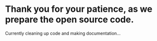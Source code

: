 # Thank you for your patience, as we prepare the open source code. 
Currently cleaning up code and making documentation...
